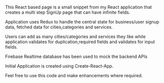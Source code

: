 This React based page is a small snippet from my React application that creates a multi step SignUp page that can have infinite fields.

Application uses Redux to handle the central state for business/user signup data, fetched data for cities,categories and services.

Users can add as many cities/categories and services they like while application validates for duplication,required fields and validates for input fields.

Firebase Realtime database has been used to mock the backend APIs

Initial Application is created using Create-React-App.

Feel free to use this code and make enhancements where required.
